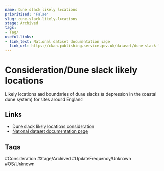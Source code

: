 ```yaml
---
name: Dune slack likely locations
prioritised: 'False'
slug: dune-slack-likely-locations
stage: Archived
tags:
- Tag/
useful-links:
- link_text: National dataset documentation page
  link_url: https://ckan.publishing.service.gov.uk/dataset/dune-slack-likely-locations
---
```


# Consideration/Dune slack likely locations

Likely locations and boundaries of dune slacks (a depression in the coastal dune system) for sites around England

## Links

* [Dune slack likely locations consideration](https://design.planning.data.gov.uk/planning-consideration/dune-slack-likely-locations)
* [National dataset documentation page](https://ckan.publishing.service.gov.uk/dataset/dune-slack-likely-locations)

## Tags

#Consideration #Stage/Archived #UpdateFrequency/Unknown #OS/Unknown